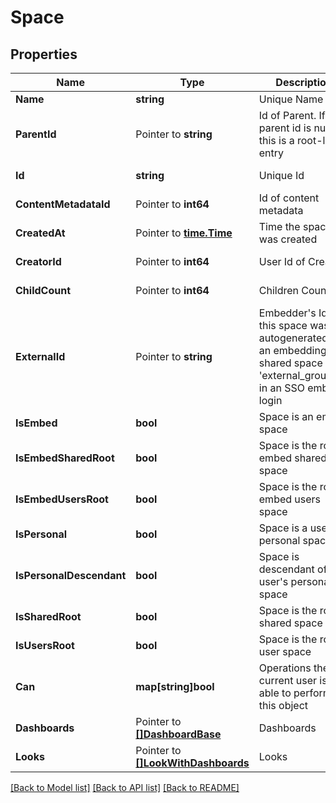 # Space

## Properties

Name | Type | Description | Notes
------------ | ------------- | ------------- | -------------
**Name** | **string** | Unique Name | 
**ParentId** | Pointer to **string** | Id of Parent. If the parent id is null, this is a root-level entry | [optional] 
**Id** | **string** | Unique Id | [optional] [readonly] 
**ContentMetadataId** | Pointer to **int64** | Id of content metadata | [optional] [readonly] 
**CreatedAt** | Pointer to [**time.Time**](time.Time.md) | Time the space was created | [optional] [readonly] 
**CreatorId** | Pointer to **int64** | User Id of Creator | [optional] [readonly] 
**ChildCount** | Pointer to **int64** | Children Count | [optional] [readonly] 
**ExternalId** | Pointer to **string** | Embedder&#39;s Id if this space was autogenerated as an embedding shared space via &#39;external_group_id&#39; in an SSO embed login | [optional] [readonly] 
**IsEmbed** | **bool** | Space is an embed space | [optional] [readonly] 
**IsEmbedSharedRoot** | **bool** | Space is the root embed shared space | [optional] [readonly] 
**IsEmbedUsersRoot** | **bool** | Space is the root embed users space | [optional] [readonly] 
**IsPersonal** | **bool** | Space is a user&#39;s personal space | [optional] [readonly] 
**IsPersonalDescendant** | **bool** | Space is descendant of a user&#39;s personal space | [optional] [readonly] 
**IsSharedRoot** | **bool** | Space is the root shared space | [optional] [readonly] 
**IsUsersRoot** | **bool** | Space is the root user space | [optional] [readonly] 
**Can** | **map[string]bool** | Operations the current user is able to perform on this object | [optional] [readonly] 
**Dashboards** | Pointer to [**[]DashboardBase**](DashboardBase.md) | Dashboards | [optional] [readonly] 
**Looks** | Pointer to [**[]LookWithDashboards**](LookWithDashboards.md) | Looks | [optional] [readonly] 

[[Back to Model list]](../README.md#documentation-for-models) [[Back to API list]](../README.md#documentation-for-api-endpoints) [[Back to README]](../README.md)


